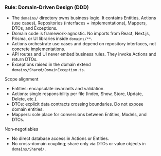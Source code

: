 ### Rule: Domain-Driven Design (DDD)

- The `domains/` directory owns business logic. It contains Entities, Actions (use cases), Repositories (interfaces + implementations), Mappers, DTOs, and Exceptions.
- Domain code is framework-agnostic. No imports from React, Next.js, Prisma, or UI libraries inside `domains/**`.
- Actions orchestrate use cases and depend on repository interfaces, not concrete implementations.
- API routes and UI never embed business rules. They invoke Actions and return DTOs.
- Exceptions raised in the domain extend `domains/Shared/DomainException.ts`.

Scope alignment
- Entities: encapsulate invariants and validation.
- Actions: single responsibility per file (Index, Show, Store, Update, Delete, etc.).
- DTOs: explicit data contracts crossing boundaries. Do not expose domain entities.
- Mappers: sole place for conversions between Entities, Models, and DTOs.

Non-negotiables
- No direct database access in Actions or Entities.
- No cross-domain coupling; share only via DTOs or value objects in `domains/Shared/`.


